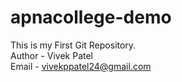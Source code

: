 # apnacollege-demo
This is my First Git Repository.</br>
Author - Vivek Patel</br>
Email - vivekppatel24@gmail.com
